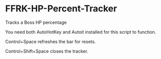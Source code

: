 # FFRK-HP-Percent-Tracker
Tracks a Boss HP percentage

You need both AutoHotKey and Autoit installed for this script to function.

Control+Space refreshes the bar for resets.

Control+Shift+Space closes the tracker.
